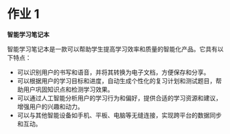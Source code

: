 # 作业 1

**智能学习笔记本**

智能学习笔记本是一款可以帮助学生提高学习效率和质量的智能化产品。它具有以下特点：

- 可以识别用户的书写和语音，并将其转换为电子文档，方便保存和分享。
- 可以根据用户的学习目标和进度，自动生成个性化的复习计划和测试题目，帮助用户巩固知识点和检测学习效果。
- 可以通过人工智能分析用户的学习行为和偏好，提供合适的学习资源和建议，增强用户的兴趣和动力。
- 可以与其他智能设备如手机、平板、电脑等无缝连接，实现跨平台的数据同步和互动。

